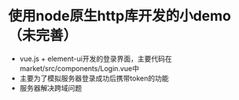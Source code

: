 # 使用node原生http库开发的小demo（未完善）
- vue.js + element-ui开发的登录界面，主要代码在market/src/components/Login.vue中
- 主要为了模拟服务器登录成功后携带token的功能
- 服务器解决跨域问题